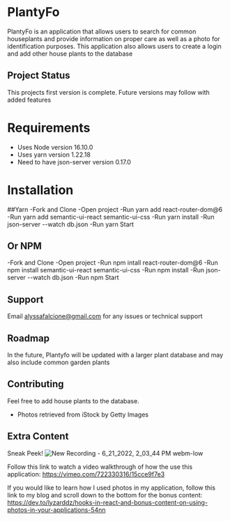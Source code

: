 # PlantyFo
PlantyFo is an application that allows users to search for common houseplants and provide information on proper care as well as a photo for identification purposes. This application also allows users to create a login and add other house plants to the database 

## Project Status
This projects first version is complete. Future versions may follow with added features

# Requirements
* Uses Node version 16.10.0
* Uses yarn version 1.22.18
* Need to have json-server version 0.17.0

# Installation
##Yarn
-Fork and Clone
-Open project
-Run yarn add react-router-dom@6
-Run yarn add semantic-ui-react semantic-ui-css
-Run yarn install 
-Run json-server --watch db.json
-Run yarn Start
## Or NPM
-Fork and Clone
-Open project
-Run npm intall react-router-dom@6
-Run npm install semantic-ui-react semantic-ui-css
-Run npm install 
-Run json-server --watch db.json
-Run npm Start

## Support
Email alyssafalcione@gmail.com for any issues or technical support

## Roadmap
In the future, Plantyfo will be updated with a larger plant database and may also include common garden plants

## Contributing
Feel free to add house plants to the database.

* Photos retrieved from iStock by Getty Images

## Extra Content
Sneak Peek!
![New Recording - 6_21_2022, 2_03_44 PM webm-low](https://user-images.githubusercontent.com/91993983/174908122-751d2e8f-88d2-4926-9750-e0adb0d36a17.gif)


Follow this link to watch a video walkthrough of how the use this application: https://vimeo.com/722330316/15cce9f7e3

If you would like to learn how I used photos in my application, follow this link to my blog and scroll down to the bottom for the bonus content: https://dev.to/lyzarddz/hooks-in-react-and-bonus-content-on-using-photos-in-your-applications-54nn
